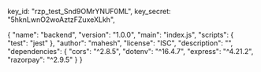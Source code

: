  key_id: "rzp_test_Snd9OMrYNUF0ML",
  key_secret: "5hknLwnO2woAztzFZuxeXLkh",

<!-- modifying this to start -->
  {
  "name": "backend",
  "version": "1.0.0",
  "main": "index.js",
  "scripts": {
    "test": "jest"
  },
  "author": "mahesh",
  "license": "ISC",
  "description": "",
  "dependencies": {
    "cors": "^2.8.5",
    "dotenv": "^16.4.7",
    "express": "^4.21.2",
    "razorpay": "^2.9.5"
  }
}
